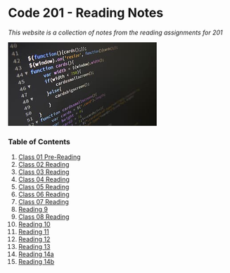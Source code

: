 # Code 201 - Reading Notes
*This website is a collection of notes from the reading assignments for 201*

<img src="IMG/coding.png">


### Table of Contents

1. [Class 01 Pre-Reading](class-01.md)
3. [Class 02 Reading](class-02.md)
4. [Class 03 Reading](class-03.md)
5. [Class 04 Reading](class-04.md)
6. [Class 05 Reading](class-05.md)
7. [Class 06 Reading](class-06.md)
8. [Class 07 Reading](class-07.md)
9. [Reading 9](read-09.md)
10. [Class 08 Reading](class-08.md)
11. [Reading 10](read-10.md)
12. [Reading 11](read-11.md)
13. [Reading 12](read-12.md)
14. [Reading 13](read-13.md)
15. [Reading 14a](read-14a.md)
16. [Reading 14b](read-14b.md)


